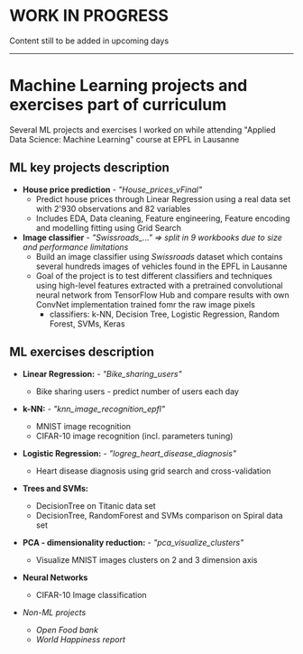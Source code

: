 # WORK IN PROGRESS
Content still to be added in upcoming days
***

# Machine Learning projects and exercises part of curriculum
Several ML projects and exercises I worked on while attending "Applied Data Science: Machine Learning" course at EPFL in Lausanne

## ML key projects description
* **House price prediction** - *"House_prices_vFinal"*
  * Predict house prices through Linear Regression using a real data set with 2'930 observations and 82 variables
  * Includes EDA, Data cleaning, Feature engineering, Feature encoding and modelling fitting using Grid Search
* **Image classifier** - *"Swissroads_..." => split in 9 workbooks due to size and performance limitations*
  * Build an image classifier using *Swissroads* dataset which contains several hundreds images of vehicles found in the EPFL in Lausanne
  * Goal of the project is to test different classifiers and techniques using high-level features extracted with a pretrained convolutional neural network from TensorFlow Hub and compare results with own ConvNet implementation trained fomr the raw image pixels
    * classifiers: k-NN, Decision Tree, Logistic Regression, Random Forest, SVMs, Keras


## ML exercises description
* **Linear Regression:** - *"Bike_sharing_users"*
  * Bike sharing users - predict number of users each day
* **k-NN:** - *"knn_image_recognition_epfl"*
  * MNIST image recognition
  * CIFAR-10 image recognition (incl. parameters tuning)
* **Logistic Regression:** - *"logreg_heart_disease_diagnosis"*
  * Heart disease diagnosis using grid search and cross-validation
* **Trees and SVMs:**
  * DecisionTree on Titanic data set
  * DecisionTree, RandomForest and SVMs comparison on Spiral data set
* **PCA - dimensionality reduction:** - *"pca_visualize_clusters"*
  * Visualize MNIST images clusters on 2 and 3 dimension axis
* **Neural Networks**
  * CIFAR-10 Image classification

* *Non-ML projects*
  * *Open Food bank*
  * *World Happiness report*
